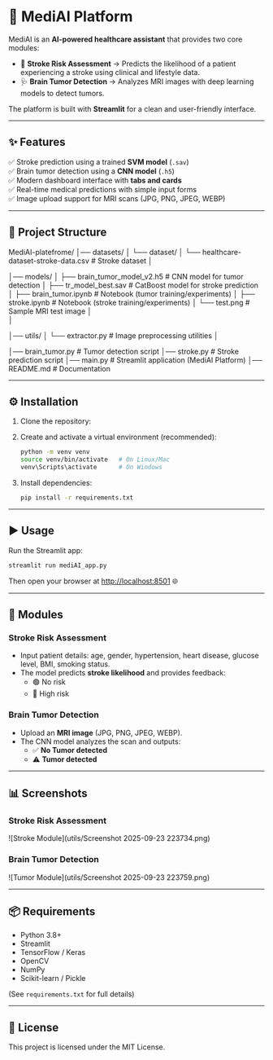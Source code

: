 # 🧠 MediAI Platform

MediAI is an **AI-powered healthcare assistant** that provides two core modules:  

- 🏥 **Stroke Risk Assessment** → Predicts the likelihood of a patient experiencing a stroke using clinical and lifestyle data.  
- 🩺 **Brain Tumor Detection** → Analyzes MRI images with deep learning models to detect tumors.  

The platform is built with **Streamlit** for a clean and user-friendly interface.  

---

## ✨ Features

✅ Stroke prediction using a trained **SVM model** (`.sav`)  
✅ Brain tumor detection using a **CNN model** (`.h5`)  
✅ Modern dashboard interface with **tabs and cards**  
✅ Real-time medical predictions with simple input forms  
✅ Image upload support for MRI scans (JPG, PNG, JPEG, WEBP)  

---

## 📂 Project Structure

MediAI-platefrome/
│── datasets/
│   └── dataset/
│       └── healthcare-dataset-stroke-data.csv     # Stroke dataset
│

│── models/
│   ├── brain_tumor_model_v2.h5                    # CNN model for tumor detection
│   ├── tr_model_best.sav                          # CatBoost model for stroke prediction
│   ├── brain_tumor.ipynb                          # Notebook (tumor training/experiments)
│   ├── stroke.ipynb                               # Notebook (stroke training/experiments)
│   └── test.png                                   # Sample MRI test image
│                                        
│

│── utils/
│   └── extractor.py                               # Image preprocessing utilities
│

│── brain_tumor.py                                 # Tumor detection script
│── stroke.py                                      # Stroke prediction script
│── main.py                                        # Streamlit application (MediAI Platform)
│── README.md                                      # Documentation


---

## ⚙️ Installation

1. Clone the repository:


2. Create and activate a virtual environment (recommended):
   ```bash
   python -m venv venv
   source venv/bin/activate   # On Linux/Mac
   venv\Scripts\activate      # On Windows
   ```

3. Install dependencies:
   ```bash
   pip install -r requirements.txt
   ```

---

## ▶️ Usage

Run the Streamlit app:

```bash
streamlit run mediAI_app.py
```

Then open your browser at [http://localhost:8501](http://localhost:8501) 🌐  

---

## 🏥 Modules

### Stroke Risk Assessment
- Input patient details: age, gender, hypertension, heart disease, glucose level, BMI, smoking status.  
- The model predicts **stroke likelihood** and provides feedback:
  - 🟢 No risk  
  - 🔴 High risk  

### Brain Tumor Detection
- Upload an **MRI image** (JPG, PNG, JPEG, WEBP).  
- The CNN model analyzes the scan and outputs:
  - ✅ **No Tumor detected**  
  - ⚠️ **Tumor detected**  

---

## 📊 Screenshots

### Stroke Risk Assessment
![Stroke Module](utils/Screenshot 2025-09-23 223734.png)

### Brain Tumor Detection
![Tumor Module](utils/Screenshot 2025-09-23 223759.png)

---

## 📦 Requirements

- Python 3.8+
- Streamlit
- TensorFlow / Keras
- OpenCV
- NumPy
- Scikit-learn / Pickle  

(See `requirements.txt` for full details)



---

## 📜 License

This project is licensed under the MIT License.  
